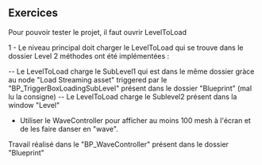 ## Exercices
Pour pouvoir tester le projet, il faut ouvrir LevelToLoad

1 - Le niveau principal doit charger le LevelToLoad qui se trouve dans le dossier Level
2 méthodes ont été implémentées : 

-- Le LevelToLoad charge le SubLevel1 qui est dans le même dossier gràce au node "Load Streaming asset" triggered par le "BP_TriggerBoxLoadingSubLevel" présent dans le dossier "Blueprint" (mal lu la consigne)
-- Le LevelToLoad charge le Sublevel2 présent dans la window "Level"

- Utiliser le WaveController pour afficher au moins 100 mesh à l'écran et de les faire danser en "wave".

Travail réalisé dans le "BP_WaveController" présent dans le dossier "Blueprint"
